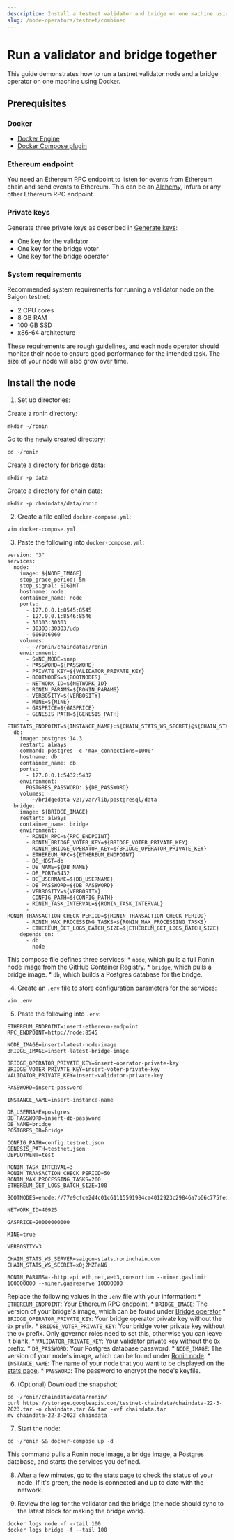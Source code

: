 ```yaml
---
description: Install a testnet validator and bridge on one machine using Docker.
slug: /node-operators/testnet/combined
---
```


# Run a validator and bridge together
This guide demonstrates how to run a testnet validator node and a bridge operator on one machine using Docker.

## Prerequisites
### Docker
* [Docker Engine](https://docs.docker.com/engine/install/)
* [Docker Compose plugin](https://docs.docker.com/compose/install/)

### Ethereum endpoint
You need an Ethereum RPC endpoint to listen for events from Ethereum chain and send events to Ethereum. This can be an [Alchemy](https://www.alchemy.com/overviews/private-rpc-endpoint), Infura or any other Ethereum RPC endpoint.

### Private keys
Generate three private keys as described in [Generate keys](./../generate-keys.md):
* One key for the validator
* One key for the bridge voter
* One key for the bridge operator

### System requirements
Recommended system requirements for running a validator node on the Saigon testnet:
* 2 CPU cores
* 8 GB RAM
* 100 GB SSD
* x86-64 architecture

These requirements are rough guidelines, and each node operator
should monitor their node to ensure good performance for the intended task.
The size of your node will also grow over time.

## Install the node
1. Set up directories:

  Create a ronin directory:
  ```
  mkdir ~/ronin
  ```

  Go to the newly created directory:
  ```
  cd ~/ronin
  ```

  Create a directory for bridge data:
  ```
  mkdir -p data
  ```

  Create a directory for chain data:
  ```
  mkdir -p chaindata/data/ronin
  ```

2. Create a file called `docker-compose.yml`:

  ```
  vim docker-compose.yml
  ```

3. Paste the following into `docker-compose.yml`:

  ```
  version: "3"
  services:
    node:
      image: ${NODE_IMAGE}
      stop_grace_period: 5m
      stop_signal: SIGINT
      hostname: node
      container_name: node
      ports:
        - 127.0.0.1:8545:8545
        - 127.0.0.1:8546:8546
        - 30303:30303
        - 30303:30303/udp
        - 6060:6060
      volumes:
        - ~/ronin/chaindata:/ronin
      environment:
        - SYNC_MODE=snap
        - PASSWORD=${PASSWORD}
        - PRIVATE_KEY=${VALIDATOR_PRIVATE_KEY}
        - BOOTNODES=${BOOTNODES}
        - NETWORK_ID=${NETWORK_ID}
        - RONIN_PARAMS=${RONIN_PARAMS}
        - VERBOSITY=${VERBOSITY}
        - MINE=${MINE}
        - GASPRICE=${GASPRICE}
        - GENESIS_PATH=${GENESIS_PATH}
        - ETHSTATS_ENDPOINT=${INSTANCE_NAME}:${CHAIN_STATS_WS_SECRET}@${CHAIN_STATS_WS_SERVER}:443
    db:
      image: postgres:14.3
      restart: always
      command: postgres -c 'max_connections=1000'
      hostname: db
      container_name: db
      ports:
        - 127.0.0.1:5432:5432
      environment:
        POSTGRES_PASSWORD: ${DB_PASSWORD}
      volumes:
        - ~/bridgedata-v2:/var/lib/postgresql/data
    bridge:
      image: ${BRIDGE_IMAGE}
      restart: always
      container_name: bridge
      environment:
        - RONIN_RPC=${RPC_ENDPOINT}
        - RONIN_BRIDGE_VOTER_KEY=${BRIDGE_VOTER_PRIVATE_KEY}
        - RONIN_BRIDGE_OPERATOR_KEY=${BRIDGE_OPERATOR_PRIVATE_KEY}
        - ETHEREUM_RPC=${ETHEREUM_ENDPOINT}
        - DB_HOST=db
        - DB_NAME=${DB_NAME}
        - DB_PORT=5432
        - DB_USERNAME=${DB_USERNAME}
        - DB_PASSWORD=${DB_PASSWORD}
        - VERBOSITY=${VERBOSITY}
        - CONFIG_PATH=${CONFIG_PATH}
        - RONIN_TASK_INTERVAL=${RONIN_TASK_INTERVAL}
        - RONIN_TRANSACTION_CHECK_PERIOD=${RONIN_TRANSACTION_CHECK_PERIOD}
        - RONIN_MAX_PROCESSING_TASKS=${RONIN_MAX_PROCESSING_TASKS}
        - ETHEREUM_GET_LOGS_BATCH_SIZE=${ETHEREUM_GET_LOGS_BATCH_SIZE}
      depends_on:
        - db
        - node
  ```

  This compose file defines three services:
     * `node`, which pulls a full Ronin node image from the GitHub Container Registry.
     * `bridge`, which pulls a bridge image.
     * `db`, which builds a Postgres database for the bridge.

4. Create an `.env` file to store configuration parameters for the services:

  ```
  vim .env
  ```

5. Paste the following into `.env`:

  ```
  ETHEREUM_ENDPOINT=insert-ethereum-endpoint
  RPC_ENDPOINT=http://node:8545

  NODE_IMAGE=insert-latest-node-image
  BRIDGE_IMAGE=insert-latest-bridge-image

  BRIDGE_OPERATOR_PRIVATE_KEY=insert-operator-private-key
  BRIDGE_VOTER_PRIVATE_KEY=insert-voter-private-key
  VALIDATOR_PRIVATE_KEY=insert-validator-private-key

  PASSWORD=insert-password

  INSTANCE_NAME=insert-instance-name

  DB_USERNAME=postgres
  DB_PASSWORD=insert-db-password
  DB_NAME=bridge
  POSTGRES_DB=bridge

  CONFIG_PATH=config.testnet.json
  GENESIS_PATH=testnet.json
  DEPLOYMENT=test

  RONIN_TASK_INTERVAL=3
  RONIN_TRANSACTION_CHECK_PERIOD=50
  RONIN_MAX_PROCESSING_TASKS=200
  ETHEREUM_GET_LOGS_BATCH_SIZE=100

  BOOTNODES=enode://77e9cfce2d4c01c61115591984ca4012923c29846a7b66c775fed0cc8fe5f41b304a71e3e9433e067ea7ef86701c13992fefacf9e223786c62c530a7110e8142@35.224.85.190:30303
  
  NETWORK_ID=40925

  GASPRICE=20000000000
  
  MINE=true
  
  VERBOSITY=3

  CHAIN_STATS_WS_SERVER=saigon-stats.roninchain.com
  CHAIN_STATS_WS_SECRET=xQj2MZPaN6

  RONIN_PARAMS=--http.api eth,net,web3,consortium --miner.gaslimit 100000000 --miner.gasreserve 10000000
  ```

  Replace the following values in the `.env` file with your information:
     * `ETHEREUM_ENDPOINT`: Your Ethereum RPC endpoint.
     * `BRIDGE_IMAGE`: The version of your bridge's image, which can be found under [Bridge operator](./../latest.md#bridge-operator)
     * `BRIDGE_OPERATOR_PRIVATE_KEY`: Your bridge operator private key without the `0x` prefix.
     * `BRIDGE_VOTER_PRIVATE_KEY`: Your bridge voter private key without the `0x` prefix. Only governor roles need to set this, otherwise you can leave it blank. 
     * `VALIDATOR_PRIVATE_KEY`: Your validator private key without the `0x` prefix.
     * `DB_PASSWORD`: Your Postgres database password.
     * `NODE_IMAGE`: The version of your node's image, which can be found under [Ronin node](./../latest.md#ronin-node).
     * `INSTANCE_NAME`: The name of your node that you want to be displayed on the [stats page](https://saigon-stats.roninchain.com/).
     * `PASSWORD`: The password to encrypt the node's keyfile.

6. (Optional) Download the snapshot:

  ```
  cd ~/ronin/chaindata/data/ronin/
  curl https://storage.googleapis.com/testnet-chaindata/chaindata-22-3-2023.tar -o chaindata.tar && tar -xvf chaindata.tar
  mv chaindata-22-3-2023 chaindata
  ```

7. Start the node:

  ```
  cd ~/ronin && docker-compose up -d
  ```
  
  This command pulls a Ronin node image, a bridge image, a Postgres database, and starts the services you defined.

8. After a few minutes, go to the [stats page](https://saigon-stats.roninchain.com/) to check the status of your node. If it's green, the node is connected and up to date with the network.

2. Review the log for the validator and the bridge (the node should sync to the latest block for making the bridge work).

  ```
  docker logs node -f --tail 100
  docker logs bridge -f --tail 100
  ```
